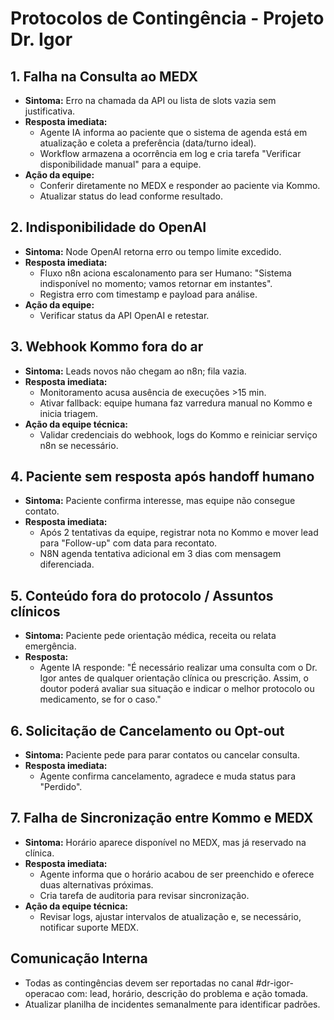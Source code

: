 # Protocolos de Contingência - Projeto Dr. Igor

## 1. Falha na Consulta ao MEDX
- **Sintoma:** Erro na chamada da API ou lista de slots vazia sem justificativa.
- **Resposta imediata:**
  - Agente IA informa ao paciente que o sistema de agenda está em atualização e coleta a preferência (data/turno ideal).
  - Workflow armazena a ocorrência em log e cria tarefa "Verificar disponibilidade manual" para a equipe.
- **Ação da equipe:**
  - Conferir diretamente no MEDX e responder ao paciente via Kommo.
  - Atualizar status do lead conforme resultado.

## 2. Indisponibilidade do OpenAI
- **Sintoma:** Node OpenAI retorna erro ou tempo limite excedido.
- **Resposta imediata:**
  - Fluxo n8n aciona escalonamento para ser Humano: "Sistema indisponível no momento; vamos retornar em instantes".
  - Registra erro com timestamp e payload para análise.
- **Ação da equipe:**
  - Verificar status da API OpenAI e retestar.

## 3. Webhook Kommo fora do ar
- **Sintoma:** Leads novos não chegam ao n8n; fila vazia.
- **Resposta imediata:**
  - Monitoramento acusa ausência de execuções >15 min.
  - Ativar fallback: equipe humana faz varredura manual no Kommo e inicia triagem.
- **Ação da equipe técnica:**
  - Validar credenciais do webhook, logs do Kommo e reiniciar serviço n8n se necessário.

## 4. Paciente sem resposta após handoff humano
- **Sintoma:** Paciente confirma interesse, mas equipe não consegue contato.
- **Resposta imediata:**
  - Após 2 tentativas da equipe, registrar nota no Kommo e mover lead para "Follow-up" com data para recontato.
  - N8N agenda tentativa adicional em 3 dias com mensagem diferenciada.

## 5. Conteúdo fora do protocolo / Assuntos clínicos
- **Sintoma:** Paciente pede orientação médica, receita ou relata emergência.
- **Resposta:**
  - Agente IA responde: "É necessário realizar uma consulta com o Dr. Igor antes de qualquer orientação clínica ou prescrição. Assim, o doutor poderá avaliar sua situação e indicar o melhor protocolo ou medicamento, se for o caso."

## 6. Solicitação de Cancelamento ou Opt-out
- **Sintoma:** Paciente pede para parar contatos ou cancelar consulta.
- **Resposta imediata:**
  - Agente confirma cancelamento, agradece e muda status para "Perdido".

## 7. Falha de Sincronização entre Kommo e MEDX
- **Sintoma:** Horário aparece disponível no MEDX, mas já reservado na clínica.
- **Resposta imediata:**
  - Agente informa que o horário acabou de ser preenchido e oferece duas alternativas próximas.
  - Cria tarefa de auditoria para revisar sincronização.
- **Ação da equipe técnica:**
  - Revisar logs, ajustar intervalos de atualização e, se necessário, notificar suporte MEDX.

## Comunicação Interna
- Todas as contingências devem ser reportadas no canal #dr-igor-operacao com: lead, horário, descrição do problema e ação tomada.
- Atualizar planilha de incidentes semanalmente para identificar padrões.
